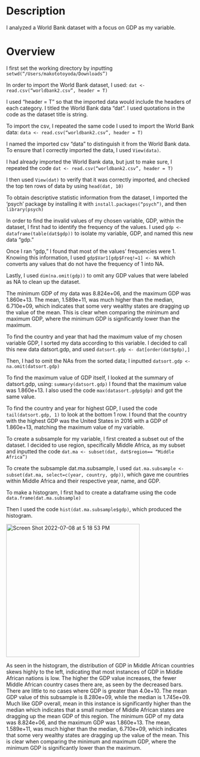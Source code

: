 # Description
I analyzed a World Bank dataset with a focus on GDP as my variable.

# Overview
I first set the working directory by inputting `setwd(“/Users/makototoyoda/Downloads”)`

In order to import the World Bank dataset, I used: 
`dat <- read.csv(“worldbank2.csv”, header = T)`

I used “header = T” so that the imported data would include the headers of each category. I titled the World Bank data “dat”. I used quotations in the code as the dataset title is string.

To import the csv, I repeated the same code I used to import the World Bank data: 
`data <- read.csv(“worldbank2.csv”, header = T)`

I named the imported csv “data” to distinguish it from the World Bank data. To ensure that I correctly imported the data, I used `View(data)`.

I had already imported the World Bank data, but just to make sure, I repeated the code `dat <- read.csv(“worldbank2.csv”, header = T)`

I then used `View(dat)` to verify that it was correctly imported, and checked the top ten rows of data by using `head(dat, 10)` 

To obtain descriptive statistic information from the dataset, I imported the ‘psych’ package by installing it with `install.packages(“psych”)`, and then `library(psych)`

In order to find the invalid values of my chosen variable, GDP, within the dataset, I first had to identify the frequency of the values. I used `gdp <- dataframe(table(dat$gdp))` to isolate my variable, GDP, and named this new data “gdp.” 

Once I ran “gdp,” I found that most of the values’ frequencies were 1. Knowing this information, I used `gdp$Var1[gdp$Freq!=1] <- NA` which converts any values that do not have the frequency of 1 into NA. 

Lastly, I used `dim(na.omit(gdp))` to omit any GDP values that were labeled as NA to clean up the dataset. 

The minimum GDP of my data was 8.824e+06, and the maximum GDP was 1.860e+13. The mean, 1.589e+11, was much higher than the median, 6.710e+09, which indicates that some very wealthy states are dragging up the value of the mean. This is clear when comparing the minimum and maximum GDP, where the minimum GDP is significantly lower than the maximum.

To find the country and year that had the maximum value of my chosen variable GDP, I sorted my data according to this variable. I decided to call this new data datsort.gdp, and used `datsort.gdp <- dat[order(dat$gdp),]` 

Then, I had to omit the NAs from the sorted data; I inputted `datsort.gdp <- na.omit(datsort.gdp)` 

To find the maximum value of GDP itself, I looked at the summary of datsort.gdp, using: `summary(datsort.gdp)` I found that the maximum value was 1.860e+13. I also used the code `max(datasort.gdp$gdp)` and got the same value. 

To find the country and year for highest GDP, I used the code `tail(datsort.gdp, 1)` to look at the bottom 1 row. I found that the country with the highest GDP was the United States in 2016 with a GDP of 1.860e+13, matching the maximum value of my variable. 

To create a subsample for my variable, I first created a subset out of the dataset. I decided to use region, specifically Middle Africa, as my subset and inputted the code `dat.ma <- subset(dat, dat$region== “Middle Africa”)` 

To create the subsample dat.ma.subsample, I used `dat.ma.subsample <- subset(dat.ma, select=c(year, country, gdp))`, which gave me countries within Middle Africa and their respective year, name, and GDP. 

To make a histogram, I first had to create a dataframe using the code `data.frame(dat.ma.subsample)`

Then I used the code `hist(dat.ma.subsample$gdp)`, which produced the histogram.

<img width="357" alt="Screen Shot 2022-07-08 at 5 18 53 PM" src="https://user-images.githubusercontent.com/108553998/178071721-d111cfb4-17a8-44e9-8e86-19e859eff686.png">

As seen in the histogram, the distribution of GDP in Middle African countries skews highly to the left, indicating that most instances of GDP in Middle African nations is low. The higher the GDP value increases, the fewer Middle African country cases there are, as seen by the decreased bars. There are little to no cases where GDP is greater than 4.0e+10. The mean GDP value of this subsample is 8.280e+09, while the median is 1.745e+09. Much like GDP overall, mean in this instance is significantly higher than the median which indicates that a small number of Middle African states are dragging up the mean GDP of this region. 
The minimum GDP of my data was 8.824e+06, and the maximum GDP was 1.860e+13. The mean, 1.589e+11, was much higher than the median, 6.710e+09, which indicates that some very wealthy states are dragging up the value of the mean. This is clear when comparing the minimum and maximum GDP, where the minimum GDP is significantly lower than the maximum.
